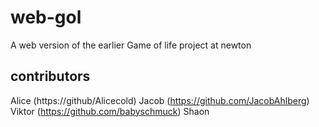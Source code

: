 # web-gol
A web version of the earlier Game of life project at newton

## contributors
Alice (https://github/Alicecold)
Jacob (https://github.com/JacobAhlberg)
Viktor (https://github.com/babyschmuck)
Shaon
